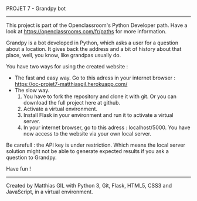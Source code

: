 PROJET 7 - Grandpy bot

******************************************************

This project is part of the Openclassroom's Python Developer path. Have a look at https://openclassrooms.com/fr/paths for more information.

Grandpy is a bot developed in Python, which asks a user for a question about a location. It gives back the address and a bit of history about that place, well, you know, like grandpas usually do.

You have two ways for using the created website :
- The fast and easy way. Go to this adress in your internet browser :
    https://oc-projet7-matthiasgil.herokuapp.com/
- The slow way. 
    1) You have to fork the repository and clone it with git.
    Or you can download the full project here at github.
    2) Activate a virtual environment.
    3) Install Flask in your environment and run it to activate a virtual server.
    4) In your internet browser, go to this adress : localhost/5000. You have now access to the website via your own local server.

Be carefull : the API key is under restriction. Which means the local server solution might not be able to generate expected results if you ask a question to Grandpy.

Have fun !

******************************************************

Created by Matthias GIL with Python 3, Git, Flask, HTML5, CSS3 and JavaScript, in a virtual environment.
